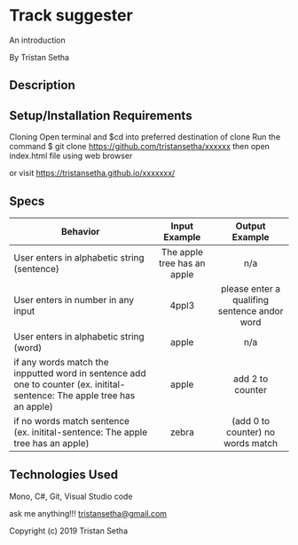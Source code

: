 # Track suggester

An introduction

By Tristan Setha

## Description



## Setup/Installation Requirements

Cloning
Open terminal and $cd into preferred destination of clone
Run the command $ git clone https://github.com/tristansetha/xxxxxx
then  open index.html file using web browser

or visit https://tristansetha.github.io/xxxxxxx/

## Specs

|   Behavior                          | Input Example | Output Example |
| ------------------------------------|:-------------:| :-------------:|
|  User enters in alphabetic string (sentence) | The apple tree has an apple| n/a |
|  User enters in number in any input | 4ppl3 | please enter a qualifing sentence andor word |
|  User enters in alphabetic string (word) | apple |  n/a              |
|  if any words match the inpputted word in sentence add one to counter (ex. initital-sentence: The apple tree has an apple) | apple | add 2 to counter |
|  if no words match sentence (ex. initital-sentence: The apple tree has an apple) |  zebra | (add 0 to counter) no words match |


## Technologies Used

Mono, C#, Git, Visual Studio code

ask me anything!!! tristansetha@gmail.com

Copyright (c) 2019 Tristan Setha